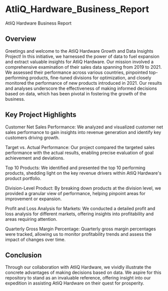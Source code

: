 # AtliQ_Hardware_Business_Report

AtliQ Hardware Business Report
## Overview
Greetings and welcome to the AtliQ Hardware Growth and Data Insights Project! In this initiative, we harnessed the power of data to fuel expansion and extract valuable insights for AtliQ Hardware. Our mission involved a comprehensive examination of their sales data spanning from 2019 to 2021. We assessed their performance across various countries, pinpointed top-performing products, fine-tuned divisions for optimization, and closely monitored the performance of new products introduced in 2021. Our results and analyses underscore the effectiveness of making informed decisions based on data, which has been pivotal in fostering the growth of the business.
## Key Project Highlights
Customer Net Sales Performance: We analyzed and visualized customer net sales performance to gain insights into revenue generation and identify key customers driving growth.

Target vs. Actual Performance: Our project compared the targeted sales performance with the actual results, enabling precise evaluation of goal achievement and deviations.

Top 10 Products: We identified and presented the top 10 performing products, shedding light on the key revenue drivers within AtliQ Hardware's product portfolio.

Division-Level Product: By breaking down products at the division level, we provided a granular view of performance, helping pinpoint areas for improvement or expansion.

Profit and Loss Analysis for Markets: We conducted a detailed profit and loss analysis for different markets, offering insights into profitability and areas requiring attention.

Quarterly Gross Margin Percentage: Quarterly gross margin percentages were tracked, allowing us to monitor profitability trends and assess the impact of changes over time.

## Conclusion
Through our collaboration with AtliQ Hardware, we vividly illustrate the concrete advantages of making decisions based on data. We aspire for this repository to stand as an invaluable reference, offering insight into our expedition in assisting AtliQ Hardware on their quest for prosperity.

